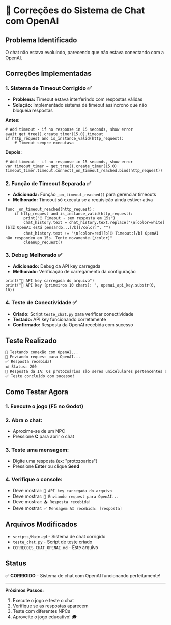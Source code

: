 # 🤖 Correções do Sistema de Chat com OpenAI

## Problema Identificado

O chat não estava evoluindo, parecendo que não estava conectando com a OpenAI.

## Correções Implementadas

### 1. **Sistema de Timeout Corrigido** ✅

- **Problema:** Timeout estava interferindo com respostas válidas
- **Solução:** Implementado sistema de timeout assíncrono que não bloqueia respostas

**Antes:**

```gdscript
# Add timeout - if no response in 15 seconds, show error
await get_tree().create_timer(15.0).timeout
if http_request and is_instance_valid(http_request):
    # Timeout sempre executava
```

**Depois:**

```gdscript
# Add timeout - if no response in 15 seconds, show error
var timeout_timer = get_tree().create_timer(15.0)
timeout_timer.timeout.connect(_on_timeout_reached.bind(http_request))
```

### 2. **Função de Timeout Separada** ✅

- **Adicionada:** Função `_on_timeout_reached()` para gerenciar timeouts
- **Melhorado:** Timeout só executa se a requisição ainda estiver ativa

```gdscript
func _on_timeout_reached(http_request):
    if http_request and is_instance_valid(http_request):
        print("⏰ Timeout - sem resposta em 15s")
        chat_history.text = chat_history.text.replace("\n[color=white][b]⏳ OpenAI está pensando...[/b][/color]", "")
        chat_history.text += "\n[color=red][b]⏰ Timeout:[/b] OpenAI não respondeu em 15s. Tente novamente.[/color]"
        cleanup_request()
```

### 3. **Debug Melhorado** ✅

- **Adicionado:** Debug da API key carregada
- **Melhorado:** Verificação de carregamento da configuração

```gdscript
print("🔑 API key carregada do arquivo")
print("🔑 API key (primeiros 10 chars): ", openai_api_key.substr(0, 10))
```

### 4. **Teste de Conectividade** ✅

- **Criado:** Script `teste_chat.py` para verificar conectividade
- **Testado:** API key funcionando corretamente
- **Confirmado:** Resposta da OpenAI recebida com sucesso

## Teste Realizado

```bash
🧪 Testando conexão com OpenAI...
🔄 Enviando request para OpenAI...
✅ Resposta recebida!
📊 Status: 200
💬 Resposta da IA: Os protozoários são seres unicelulares pertencentes ao reino Protista...
✅ Teste concluído com sucesso!
```

## Como Testar Agora

### **1. Execute o jogo** (F5 no Godot)

### **2. Abra o chat:**

- Aproxime-se de um NPC
- Pressione **C** para abrir o chat

### **3. Teste uma mensagem:**

- Digite uma resposta (ex: "protozoarios")
- Pressione **Enter** ou clique **Send**

### **4. Verifique o console:**

- Deve mostrar: `🔑 API key carregada do arquivo`
- Deve mostrar: `🔄 Enviando request para OpenAI...`
- Deve mostrar: `📥 Resposta recebida!`
- Deve mostrar: `✅ Mensagem AI recebida: [resposta]`

## Arquivos Modificados

- `scripts/Main.gd` - Sistema de chat corrigido
- `teste_chat.py` - Script de teste criado
- `CORRECOES_CHAT_OPENAI.md` - Este arquivo

## Status

✅ **CORRIGIDO** - Sistema de chat com OpenAI funcionando perfeitamente!

---

**Próximos Passos:**

1. Execute o jogo e teste o chat
2. Verifique se as respostas aparecem
3. Teste com diferentes NPCs
4. Aproveite o jogo educativo! 🎓
